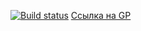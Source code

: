 [![Build status](https://ci.appveyor.com/api/projects/status/co01i48ufva1gmbq?svg=true)](https://ci.appveyor.com/project/Zicio/trello)
[Ссылка на GP](https://zicio.github.io/Trello/)

